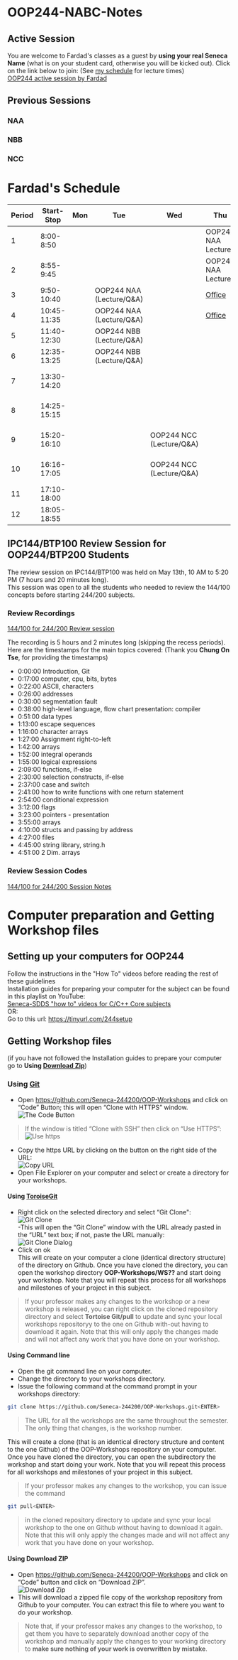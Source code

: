 ﻿# OOP244-NABC-Notes
## Active Session
You are welcome to Fardad's classes as a guest by **using your real Seneca Name** (what is on your student card, otherwise you will be kicked out). Click on the link below to join: (See [my schedule](#fardads-schedule) for lecture times)<br />
[OOP244 active session by Fardad]()
## Previous Sessions
### NAA
### NBB
### NCC

# Fardad's Schedule
| Period | Start-Stop  | Mon | Tue | Wed | Thu | Fri |
|--------|-------------|-----|-----|-----|------|------|
| 1      | 8:00-8:50   | |||OOP244 NAA Lecture| |
| 2      | 8:55-9:45   | |||OOP244 NAA Lecture| |
| 3      | 9:50-10:40  | |OOP244 NAA (Lecture/Q&A)| |[Office](https://teams.microsoft.com/l/team/19%3a600e885e862c434ba63910c5faf7e5e5%40thread.tacv2/conversations?groupId=b035bc40-2cb5-4c60-b4aa-a569067859b2&tenantId=eb34f74a-58e7-4a8b-9e59-433e4c412757)| |
| 4      | 10:45-11:35 | |OOP244 NAA (Lecture/Q&A)| |[Office](https://teams.microsoft.com/l/team/19%3a600e885e862c434ba63910c5faf7e5e5%40thread.tacv2/conversations?groupId=b035bc40-2cb5-4c60-b4aa-a569067859b2&tenantId=eb34f74a-58e7-4a8b-9e59-433e4c412757)| |
| 5      | 11:40-12:30 | |OOP244 NBB (Lecture/Q&A)| | | |
| 6      | 12:35-13:25 | |OOP244 NBB (Lecture/Q&A)| | | |
| 7      | 13:30-14:20 | | | | |OOP244 NCC Lecture|
| 8      | 14:25-15:15 | | | | |OOP244 NCC Lecture|
| 9      | 15:20-16:10 | | |OOP244 NCC (Lecture/Q&A)| |OOP244 NBB Lecture|
| 10     | 16:16-17:05 | | |OOP244 NCC (Lecture/Q&A)| |OOP244 NBB Lecture|
| 11     | 17:10-18:00 | | | | | |
| 12     | 18:05-18:55 | | | | | |

## IPC144/BTP100 Review Session for OOP244/BTP200 Students
The review session on IPC144/BTP100 was held on May 13th, 10 AM to 5:20 PM (7 hours and 20 minutes long). <br />
This session was open to all the students who needed to review the 144/100 concepts before starting 244/200 subjects.<br />

### Review Recordings
[144/100 for 244/200 Review session](https://recordings.rna2.blindsidenetworks.com/senecacollege/f2f6a54f9f645d3f6c67dcc4a92dcade141b9b99-1620913137318/capture/)

The recording is 5 hours and 2 minutes long (skipping the recess periods).<br />
Here are the timestamps for the main topics covered: (Thank you **Chung On Tse**, for providing the timestamps)<br />

- 0:00:00 Introduction, Git 
- 0:17:00 computer, cpu, bits, bytes
- 0:22:00 ASCII, characters
- 0:26:00 addresses
- 0:30:00 segmentation fault
- 0:38:00 high-level language, flow chart presentation: compiler
- 0:51:00 data types
- 1:13:00 escape sequences
- 1:16:00 character arrays
- 1:27:00 Assignment right-to-left
- 1:42:00 arrays
- 1:52:00 integral operands
- 1:55:00 logical expressions
- 2:09:00 functions, if-else
- 2:30:00 selection constructs, if-else
- 2:37:00 case and switch
- 2:41:00 how to write functions with one return statement
- 2:54:00 conditional expression
- 3:12:00 flags
- 3:23:00 pointers - presentation
- 3:55:00 arrays
- 4:10:00 structs and passing by address
- 4:27:00 files
- 4:45:00 string library, string.h
- 4:51:00 2 Dim. arrays
### Review Session Codes
[144/100 for 244/200 Session Notes](https://github.com/Seneca-244200/OOP244NABC-Notes/tree/main/144For244Review)


# Computer preparation and Getting Workshop files
## Setting up your computers for OOP244

Follow the instructions in the "How To" videos before reading the rest of these guidelines<br />
Installation guides for preparing your computer for the subject can be found in this playlist on YouTube:<br />
[Seneca-SDDS "how to" videos for C/C++ Core subjects](https://www.youtube.com/playlist?list=PLxB4x6RkylosAh1of4FnX7-g2fk0MUeyc)<br />
OR:<br />
Go to this url: https://tinyurl.com/244setup 


## Getting Workshop files
(if you have not followed the Installation guides to prepare your computer go to **Using [Download Zip](#using-download-zip)**)<br />

### Using [Git](https://git-scm.com/download/win)
- Open https://github.com/Seneca-244200/OOP-Workshops and click on “Code” Button; this will open “Clone with HTTPS” window.<br />
![The Code Button](images/code.png)
> If the window is titled “Clone with SSH” then click on “Use HTTPS”: <br />
![Use https](images/usehttps.png)
- Copy the https URL by clicking on the button on the right side of the URL:<br />![Copy URL](images/copyurl.png)
- Open File Explorer on your computer and select or create a directory for your workshops.
#### Using [ToroiseGit](https://tortoisegit.org/download/)
- Right click on the selected directory and select “Git Clone":<br /> ![Git Clone](images/gitclone.png)<br />
-This will open the “Git Clone” window with the URL already pasted in the “URL” text box; if not, paste the URL manually:<br /> ![Git Clone Dialog](images/gitcloneDialog.png)<br />
- Click on ok<br />
This will create on your computer a clone (identical directory structure) of the directory on Github.  Once you have cloned the directory, you can open the workshop directory **OOP-Workshops/WS??** and start doing your workshop. Note that you will repeat this process for all workshops and milestones of your project in this subject.
> If your professor makes any changes to the workshop or a new workshop is released, you can right click on the cloned repository directory and select **Tortoise Git/pull** to update and sync your local workshops repositoryy to the one on Github with-out having to download it again. Note that this will only apply the changes made and will not affect any work that you have done on your workshop.
#### Using Command line
- Open the git command line on your computer.
- Change the directory to your workshops directory.
- Issue the following command at the command prompt in your workshops directory: 
``` bash
git clone https://github.com/Seneca-244200/OOP-Workshops.git<ENTER>
```
> The URL for all the workshops are the same throughout the semester. The only thing that changes, is the workshop number.<br/>

This will create a clone (that is an identical directory structure and content to the one Github) of the OOP-Workshops repository on your computer.  Once you have cloned the directory, you can open the subdirectory the workshop and start doing your work. Note that you will repeat this process for all workshops and milestones of your project in this subject.

> If your professor makes any changes to the workshop, you can issue the command
``` bash 
git pull<ENTER>
``` 
>  in the cloned repository directory to update and sync your local workshop to the one on Github without having to download it again. Note that this will only apply the changes made and will not affect any work that you have done on your workshop.

#### Using Download ZIP
- Open https://github.com/Seneca-244200/OOP-Workshops  and click on “Code” button and click on “Download ZIP”.<br />
![Download Zip](images/downloadzip.png)<br />
- This will download a zipped file copy of the workshop repository from Github to your computer. You can extract this file to where you want to do your workshop. <br />
> Note that, if your professor makes any changes to the workshop, to get them you have to separately download another copy of the workshop and manually apply the changes to your working directory to **make sure nothing of your work is overwritten by mistake**.
